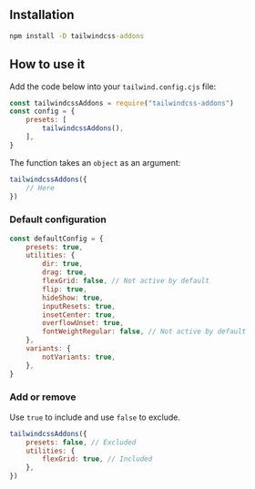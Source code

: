 ## Installation

```cmd
npm install -D tailwindcss-addons
```

## How to use it

Add the code below into your `tailwind.config.cjs` file:

<!-- prettier-ignore -->
```js
const tailwindcssAddons = require("tailwindcss-addons")
const config = {
	presets: [
		tailwindcssAddons(),
	],
}
```

The function takes an `object` as an argument:

```js
tailwindcssAddons({
	// Here
})
```

### Default configuration

```js
const defaultConfig = {
	presets: true,
	utilities: {
		dir: true,
		drag: true,
		flexGrid: false, // Not active by default
		flip: true,
		hideShow: true,
		inputResets: true,
		insetCenter: true,
		overflowUnset: true,
		fontWeightRegular: false, // Not active by default
	},
	variants: {
		notVariants: true,
	},
}
```

### Add or remove

Use `true` to include and use `false` to exclude.

```js
tailwindcssAddons({
	presets: false, // Excluded
	utilities: {
		flexGrid: true, // Included
	},
})
```
